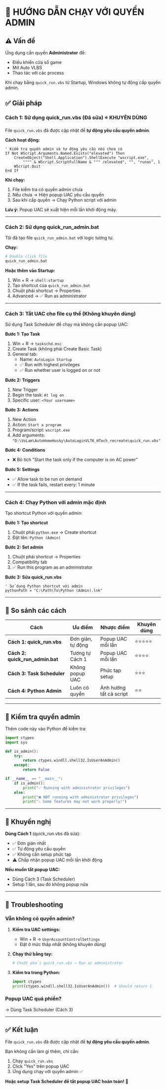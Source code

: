 # 🔐 HƯỚNG DẪN CHẠY VỚI QUYỀN ADMIN

## ⚠️ Vấn đề

Ứng dụng cần quyền **Administrator** để:
- Điều khiển cửa sổ game
- Mở Auto VLBS
- Thao tác với các process

Khi chạy bằng `quick_run.vbs` từ Startup, Windows không tự động cấp quyền admin.

## ✅ Giải pháp

### **Cách 1: Sử dụng quick_run.vbs (Đã sửa) ⭐ KHUYÊN DÙNG**

File `quick_run.vbs` đã được cập nhật để **tự động yêu cầu quyền admin**.

**Cách hoạt động:**
```vbscript
' Kiểm tra quyền admin và tự động yêu cầu nếu chưa có
If Not WScript.Arguments.Named.Exists("elevated") Then
    CreateObject("Shell.Application").ShellExecute "wscript.exe", _
        """" & WScript.ScriptFullName & """ /elevated", "", "runas", 1
    WScript.Quit
End If
```

**Khi chạy:**
1. File kiểm tra có quyền admin chưa
2. Nếu chưa → Hiện popup UAC yêu cầu quyền
3. Sau khi cấp quyền → Chạy Python script với admin

**Lưu ý:** Popup UAC sẽ xuất hiện mỗi lần khởi động máy.

---

### **Cách 2: Sử dụng quick_run_admin.bat**

Tôi đã tạo file `quick_run_admin.bat` với logic tương tự.

**Chạy:**
```bash
# Double click file
quick_run_admin.bat
```

**Hoặc thêm vào Startup:**
1. Win + R → `shell:startup`
2. Tạo shortcut của `quick_run_admin.bat`
3. Chuột phải shortcut → Properties
4. Advanced → ✅ Run as administrator

---

### **Cách 3: Tắt UAC cho file cụ thể (Không khuyên dùng)**

Sử dụng Task Scheduler để chạy mà không cần popup UAC:

**Bước 1: Tạo Task**
1. Win + R → `taskschd.msc`
2. Create Task (không phải Create Basic Task)
3. General tab:
   - Name: `AutoLogin Startup`
   - ✅ Run with highest privileges
   - ✅ Run whether user is logged on or not

**Bước 2: Triggers**
1. New Trigger
2. Begin the task: `At log on`
3. Specific user: `<Your username>`

**Bước 3: Actions**
1. New Action
2. Action: `Start a program`
3. Program/script: `wscript.exe`
4. Add arguments: `"D:\VoLam\AutoHomeHusky\AutoLoginVLTK_HTech_recreate\quick_run.vbs"`

**Bước 4: Conditions**
- ❌ Bỏ tích "Start the task only if the computer is on AC power"

**Bước 5: Settings**
- ✅ Allow task to be run on demand
- ✅ If the task fails, restart every: 1 minute

---

### **Cách 4: Chạy Python với admin mặc định**

Tạo shortcut Python với quyền admin:

**Bước 1: Tạo shortcut**
1. Chuột phải `python.exe` → Create shortcut
2. Đặt tên: `Python (Admin)`

**Bước 2: Set admin**
1. Chuột phải shortcut → Properties
2. Compatibility tab
3. ✅ Run this program as an administrator

**Bước 3: Sửa quick_run.vbs**
```vbscript
' Sử dụng Python shortcut với admin
pythonPath = "C:\Path\To\Python (Admin).lnk"
```

---

## 🎯 So sánh các cách

| Cách | Ưu điểm | Nhược điểm | Khuyên dùng |
|------|---------|------------|-------------|
| **Cách 1: quick_run.vbs** | Đơn giản, tự động | Popup UAC mỗi lần | ⭐⭐⭐⭐⭐ |
| **Cách 2: quick_run_admin.bat** | Tương tự Cách 1 | Popup UAC mỗi lần | ⭐⭐⭐⭐ |
| **Cách 3: Task Scheduler** | Không popup UAC | Phức tạp setup | ⭐⭐⭐ |
| **Cách 4: Python Admin** | Luôn có quyền | Ảnh hưởng tất cả script | ⭐⭐ |

---

## 📝 Kiểm tra quyền admin

Thêm code này vào Python để kiểm tra:

```python
import ctypes
import sys

def is_admin():
    try:
        return ctypes.windll.shell32.IsUserAnAdmin()
    except:
        return False

if __name__ == "__main__":
    if is_admin():
        print("✅ Running with administrator privileges")
    else:
        print("❌ NOT running with administrator privileges")
        print("⚠️ Some features may not work properly!")
```

---

## 🚀 Khuyến nghị

**Dùng Cách 1** (quick_run.vbs đã sửa):
- ✅ Đơn giản nhất
- ✅ Tự động yêu cầu quyền
- ✅ Không cần setup phức tạp
- ⚠️ Chấp nhận popup UAC mỗi lần khởi động

**Nếu muốn tắt popup UAC:**
- Dùng Cách 3 (Task Scheduler)
- Setup 1 lần, sau đó không popup nữa

---

## 🔧 Troubleshooting

### **Vẫn không có quyền admin?**

1. **Kiểm tra UAC settings:**
   - Win + R → `UserAccountControlSettings`
   - Đặt ở mức thấp nhất (không khuyên dùng)

2. **Chạy thử bằng tay:**
   ```bash
   # Chuột phải quick_run.vbs → Run as administrator
   ```

3. **Kiểm tra trong Python:**
   ```python
   import ctypes
   print(ctypes.windll.shell32.IsUserAnAdmin())  # Should return 1
   ```

### **Popup UAC quá phiền?**

→ Dùng Task Scheduler (Cách 3)

---

## ✅ Kết luận

File `quick_run.vbs` đã được cập nhật để **tự động yêu cầu quyền admin**.

Bạn không cần làm gì thêm, chỉ cần:
1. Chạy `quick_run.vbs`
2. Click "Yes" trên popup UAC
3. Ứng dụng chạy với quyền admin ✅

**Hoặc setup Task Scheduler để tắt popup UAC hoàn toàn!** 🚀

